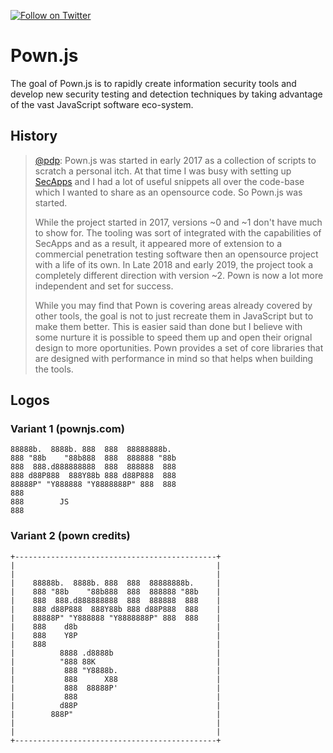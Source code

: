 [![Follow on Twitter](https://img.shields.io/twitter/follow/pownjs.svg?logo=twitter)](https://twitter.com/pownjs)

# Pown.js

The goal of Pown.js is to rapidly create information security tools and develop new security testing and detection techniques by taking advantage of the vast JavaScript software eco-system.

## History

> [@pdp](https://twitter.com/pdp): Pown.js was started in early 2017 as a collection of scripts to scratch a personal itch. At that time I was busy with setting up [SecApps](https://secapps.com) and I had a lot of useful snippets all over the code-base which I wanted to share as an opensource code. So Pown.js was started.
>
> While the project started in 2017, versions ~0 and ~1 don't have much to show for. The tooling was sort of integrated with the capabilities of SecApps and as a result, it appeared more of extension to a commercial penetration testing software then an opensource project with a life of its own. In Late 2018 and early 2019, the project took a completely different direction with version ~2. Pown is now a lot more independent and set for success.
>
> While you may find that Pown is covering areas already covered by other tools, the goal is not to just recreate them in JavaScript but to make them better. This is easier said than done but I believe with some nurture it is possible to speed them up and open their orignal design to more oportunities. Pown provides a set of core libraries that are designed with performance in mind so that helps when building the tools.

## Logos

### Variant 1 (pownjs.com)

```
88888b.  8888b. 888  888  88888888b.  
888 "88b    "88b888  888  888888 "88b 
888  888.d888888888  888  888888  888 
888 d88P888  888Y88b 888 d88P888  888 
88888P" "Y888888 "Y8888888P" 888  888 
888                                   
888        JS                         
888
```

### Variant 2 (pown credits)

```
+---------------------------------------------+
|                                             |
|                                             |
|    88888b.  8888b. 888  888  88888888b.     |
|    888 "88b    "88b888  888  888888 "88b    |
|    888  888.d888888888  888  888888  888    |
|    888 d88P888  888Y88b 888 d88P888  888    |
|    88888P" "Y888888 "Y8888888P" 888  888    |
|    888    d8b                               |
|    888    Y8P                               |
|    888                                      |
|          8888 .d8888b                       |
|          "888 88K                           |
|           888 "Y8888b.                      |
|           888      X88                      |
|           888  88888P'                      |
|           888                               |
|          d88P                               |
|        888P"                                |
|                                             |
|                                             |
+---------------------------------------------+
```
